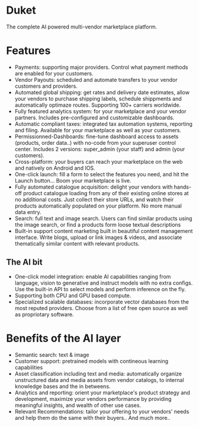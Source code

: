 # Duket
The complete AI powered multi-vendor marketplace platform.


# Features
- Payments: supporting major providers. Control what payment methods are enabled for your customers.
- Vendor Payouts: scheduled and automate transfers to your vendor customers and providers.
- Automated global shipping: get rates and delivery date estimates, allow your vendors to purchase shipping labels, schedule shippments and automatically optimaze routes. Supporting 100+ carriers worldwide.
- Fully featured analytics system: for your marketplace and your vendor partners. Includes pre-configured and customizable dashboards.
- Automatic compliant taxes: integrated tax automation systems, reporting and filing. Available for your marketplace as well as your customers.
- Permissionned-Dashboards: fine-tune dashboard access to assets (products, order data..) with no-code from your superuser control center. Includes 2 versions: super_admin (your staff) and admin (your customers).
- Cross-platform: your buyers can reach your marketplace on the web and natively on Android and IOS.
- One-click launch: fill a form to select the features you need, and hit the Launch button... Boom your marketplace is live.
- Fully automated catalogue acquisition: delight your vendors with hands-off product catalogue loading from any of their existing online stores at no additional costs. Just collect their store URLs, and watch their products automatically populated on your platform. No more manual data entry.
- Search: full text and image search. Users can find similar products using the image search, or find a products form loose textual descriptions
- Built-in support content marketing built in beautiful content management interface. Write blogs, upload or link images & videos, and associate thematically similar content with relevant products.

## The AI bit
- One-click model integration: enable AI capabilities ranging from language, vision to generative and instruct models with no extra configs. Use the built-in API to select models and perform inference on the fly.
- Supporting both CPU and GPU based compute.
- Specialized scalable databases: incorporate vector databases from the most reputed providers. Choose from a list of free open source as well as propriotary software.

# Benefits of the AI layer
- Semantic search: text & image 
- Customer support: pretrained models with contineous learning capabilities
- Asset classification including text and media: automatically organize unstructured data and media assets from vendor catalogs, to internal knowledge bases and the in betweens.
- Analytics and reporting: orient your marketplace's product strategy and development, maximize your vendors performance by providing meaningful insights, and wealth of other use cases.
- Relevant Recommendations: tailor your offering to your vendors' needs and help them do the same with their buyers..
And much more..
